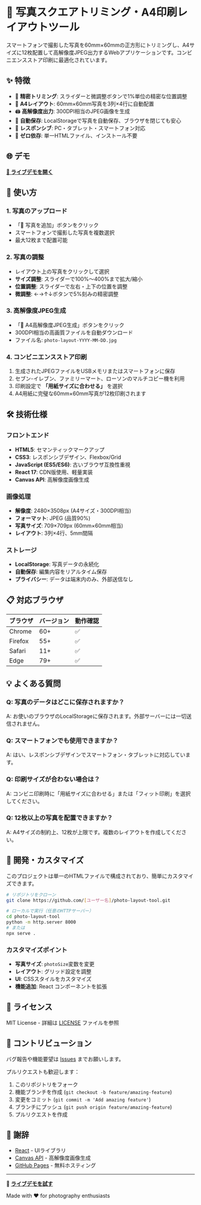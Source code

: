 # 📸 写真スクエアトリミング・A4印刷レイアウトツール

スマートフォンで撮影した写真を60mm×60mmの正方形にトリミングし、A4サイズに12枚配置して高解像度JPEG出力するWebアプリケーションです。コンビニエンスストア印刷に最適化されています。

## ✨ 特徴

- 🎯 **精密トリミング**: スライダーと微調整ボタンで1%単位の精密な位置調整
- 📐 **A4レイアウト**: 60mm×60mm写真を3列×4行に自動配置
- 🖨️ **高解像度出力**: 300DPI相当のJPEG画像を生成
- 💾 **自動保存**: LocalStorageで写真を自動保存、ブラウザを閉じても安心
- 📱 **レスポンシブ**: PC・タブレット・スマートフォン対応
- 🚀 **ゼロ依存**: 単一HTMLファイル、インストール不要

## 🌐 デモ

**[🔗 ライブデモを開く](https://[あなたのユーザー名].github.io/photo-layout-tool)**

## 🚀 使い方

### 1. 写真のアップロード
- 「📁 写真を追加」ボタンをクリック
- スマートフォンで撮影した写真を複数選択
- 最大12枚まで配置可能

### 2. 写真の調整
- レイアウト上の写真をクリックして選択
- **サイズ調整**: スライダーで100%〜400%まで拡大/縮小
- **位置調整**: スライダーで左右・上下の位置を調整
- **微調整**: ←→↑↓ボタンで5%刻みの精密調整

### 3. 高解像度JPEG生成
- 「💾 A4高解像度JPEG生成」ボタンをクリック
- 300DPI相当の高画質ファイルを自動ダウンロード
- ファイル名: `photo-layout-YYYY-MM-DD.jpg`

### 4. コンビニエンスストア印刷
1. 生成されたJPEGファイルをUSBメモリまたはスマートフォンに保存
2. セブン-イレブン、ファミリーマート、ローソンのマルチコピー機を利用
3. 印刷設定で **「用紙サイズに合わせる」** を選択
4. A4用紙に完璧な60mm×60mm写真が12枚印刷されます

## 🛠️ 技術仕様

### フロントエンド
- **HTML5**: セマンティックマークアップ
- **CSS3**: レスポンシブデザイン、Flexbox/Grid
- **JavaScript (ES5/ES6)**: 古いブラウザ互換性重視
- **React 17**: CDN版使用、軽量実装
- **Canvas API**: 高解像度画像生成

### 画像処理
- **解像度**: 2480×3508px (A4サイズ・300DPI相当)
- **フォーマット**: JPEG (品質90%)
- **写真サイズ**: 709×709px (60mm×60mm相当)
- **レイアウト**: 3列×4行、5mm間隔

### ストレージ
- **LocalStorage**: 写真データの永続化
- **自動保存**: 編集内容をリアルタイム保存
- **プライバシー**: データは端末内のみ、外部送信なし

## 📋 対応ブラウザ

| ブラウザ | バージョン | 動作確認 |
|---------|------------|----------|
| Chrome | 60+ | ✅ |
| Firefox | 55+ | ✅ |
| Safari | 11+ | ✅ |
| Edge | 79+ | ✅ |

## 💡 よくある質問

### Q: 写真のデータはどこに保存されますか？
A: お使いのブラウザのLocalStorageに保存されます。外部サーバーには一切送信されません。

### Q: スマートフォンでも使用できますか？
A: はい、レスポンシブデザインでスマートフォン・タブレットに対応しています。

### Q: 印刷サイズが合わない場合は？
A: コンビニ印刷時に「用紙サイズに合わせる」または「フィット印刷」を選択してください。

### Q: 12枚以上の写真を配置できますか？
A: A4サイズの制約上、12枚が上限です。複数のレイアウトを作成してください。

## 🔧 開発・カスタマイズ

このプロジェクトは単一のHTMLファイルで構成されており、簡単にカスタマイズできます。

```bash
# リポジトリをクローン
git clone https://github.com/[ユーザー名]/photo-layout-tool.git

# ローカルで実行（任意のHTTPサーバー）
cd photo-layout-tool
python -m http.server 8000
# または
npx serve .
```

### カスタマイズポイント
- **写真サイズ**: `photoSize`変数を変更
- **レイアウト**: グリッド設定を調整
- **UI**: CSSスタイルをカスタマイズ
- **機能追加**: React コンポーネントを拡張

## 📄 ライセンス

MIT License - 詳細は [LICENSE](LICENSE) ファイルを参照

## 🤝 コントリビューション

バグ報告や機能要望は [Issues](../../issues) までお願いします。

プルリクエストも歓迎します：

1. このリポジトリをフォーク
2. 機能ブランチを作成 (`git checkout -b feature/amazing-feature`)
3. 変更をコミット (`git commit -m 'Add amazing feature'`)
4. ブランチにプッシュ (`git push origin feature/amazing-feature`)
5. プルリクエストを作成

## 🙏 謝辞

- [React](https://reactjs.org/) - UIライブラリ
- [Canvas API](https://developer.mozilla.org/en-US/docs/Web/API/Canvas_API) - 高解像度画像生成
- [GitHub Pages](https://pages.github.com/) - 無料ホスティング

---

**🔗 [ライブデモを試す](https://[あなたのユーザー名].github.io/photo-layout-tool)**

Made with ❤️ for photography enthusiasts
